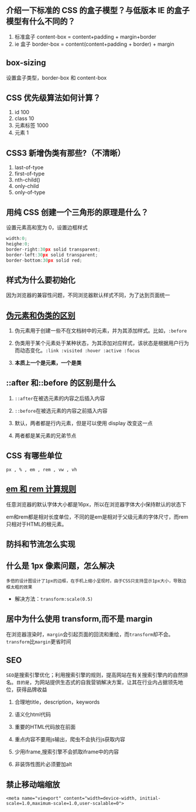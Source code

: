 ## 介绍一下标准的 CSS 的盒子模型？与低版本 IE 的盒子模型有什么不同的？

1. 标准盒子 content-box = content+padding + margin+border
2. ie 盒子 border-box = content(content+padding + border) + margin

## box-sizing

设置盒子类型，border-box 和 content-box

## CSS 优先级算法如何计算？

1. id 100
2. class 10
3. 元素标签 1000
4. 元素 1

## CSS3 新增伪类有那些?（不清晰）

1. last-of-tyoe
2. first-of-type
3. nth-child()
4. only-child
5. only-of-type

## 用纯 CSS 创建一个三角形的原理是什么？

设置元素高和宽为 0，设置边框样式

```javascript
width:0;
heighe:0;
border-right:30px solid transparent;
border-left:30px solid transparent;
border-bottom:30px solid red;
```

## 样式为什么要初始化

因为浏览器的兼容性问题，不同浏览器默认样式不同，为了达到页面统一

## [伪元素和伪类的区别](https://github.com/1684838553/webTips/blob/master/CSS/CSS%E4%BC%AA%E5%85%83%E7%B4%A0%E5%92%8C%E4%BC%AA%E7%B1%BB.md)

1. 伪元素用于创建一些不在文档树中的元素，并为其添加样式。比如，`:before`

2. 伪类用于某个元素处于某种状态，为其添加对应样式，该状态是根据用户行为而动态变化。`:link :visited :hover :active :focus`

3. **本质上一个是元素，一个是类**

## ::after 和::before 的区别是什么

1. `::after`在被选元素的内容之后插入内容

2. `::before`在被选元素的内容之前插入内容

3. 默认，两者都是行内元素，但是可以使用 display 改变这一点

4. 两者都是某元素的兄弟节点

## CSS 有哪些单位

`px , % , em , rem , vw , vh `

## [em 和 rem 计算规则](https://segmentfault.com/a/1190000008972593)

任意浏览器的默认字体大小都是16px，所以在浏览器字体大小保持默认的状态下

em和rem都是相对长度单位，不同的是em是相对于父级元素的字体尺寸，而rem只相对于HTML的根元素。

## 防抖和节流怎么实现

## 什么是 1px 像素问题，怎么解决

`多倍的设计图设计了1px的边框，在手机上缩小呈现时，由于CSS只支持显示1px大小，导致边框太粗的效果`

- 解决方法：`transform:scale(0.5)`

## 居中为什么使用 transform,而不是 margin

在浏览器渲染时，`margin`会引起页面的回流和重绘，而`transform`却不会。`transform`比`margin`更省时间

## SEO

`SEO`是搜索引擎优化；利用搜索引擎的规则，提高网站在有关搜索引擎内的自然排名。`目的是`，为网站提供生态式的自我营销解决方案，让其在行业内占据领先地位，获得品牌收益

1. 合理地title，description，keywords

2. 语义化html代码

3. 重要的HTML代码放在前面

4. 重点内容不要用js输出，爬虫不会执行js获取内容

5. 少用iframe,搜索引擎不会抓取iframe中的内容

6. 非装饰性图片必须要加alt

## 禁止移动端缩放

`<meta name="viewport" content="width=device-width, initial-scale=1.0,maximum-scale=1.0,user-scalable=0">`




 
